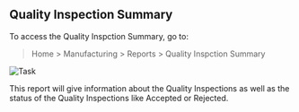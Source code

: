 ## Quality Inspection Summary

To access the Quality Inspction Summary, go to:

> Home > Manufacturing > Reports > Quality Inspction Summary

![Task](https://docs.erpnext.com/files/quality-inspection-summary.png)

This report will give information about the Quality Inspections as well as the status of the Quality Inspections like Accepted or Rejected.